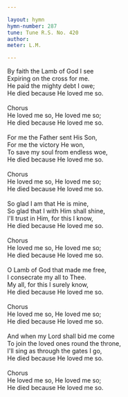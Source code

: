 ```yaml
---

layout: hymn
hymn-number: 287
tune: Tune R.S. No. 420
author: 
meter: L.M.

---
```

By faith the Lamb of God I see<br>Expiring on the cross for me.<br>He paid the mighty debt I owe;<br>He died because He loved me so.<br><br>Chorus<br>He loved me so, He loved me so;<br>He died because He loved me so.<br><br>For me the Father sent His Son,<br>For me the victory He won,<br>To save my soul from endless woe,<br>He died because He loved me so.<br><br>Chorus<br>He loved me so, He loved me so;<br>He died because He loved me so.<br><br>So glad I am that He is mine,<br>So glad that I with Him shall shine,<br>I'll trust in Him, for this I know,<br>He died because He loved me so.<br><br>Chorus<br>He loved me so, He loved me so;<br>He died because He loved me so.<br><br>O Lamb of God that made me free,<br>I consecrate my all to Thee.<br>My all, for this I surely know,<br>He died because He loved me so.<br><br>Chorus<br>He loved me so, He loved me so;<br>He died because He loved me so.<br><br>And when my Lord shall bid me come<br>To join the loved ones round the throne,<br>I'll sing as through the gates I go,<br>He died because He loved me so.<br><br>Chorus<br>He loved me so, He loved me so;<br>He died because He loved me so.<br><br><br>
